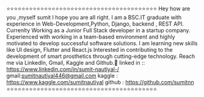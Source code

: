 ⭐️⭐️⭐️⭐️⭐️⭐️⭐️⭐️⭐️⭐️⭐️⭐️⭐️⭐️⭐️⭐️⭐️⭐️⭐️⭐️⭐️⭐️⭐️⭐️⭐️⭐️⭐️⭐️⭐️⭐️⭐️⭐️⭐️⭐️⭐️⭐️⭐️⭐️⭐️⭐️
Hey how are you ,myself sumit I hope you are all right. 
I am a BSC.IT graduate with experience in Web-Development,Python, Django, backend , REST API.
Currenlty Working as a Junior Full Stack developer in  a startup company.
Experienced with working in a team-based environment and highly motivated to develop successful software solutions.
I am learning new skills like UI design, Flutter and React.js
Interested in contributing to the development of smart prosthetics through cutting-edge technology. 
Reach me via LinkedIn, Gmail, Kaggle and Github.👀
linked in  :: https://www.linkedin.com/in/sumit-nautiyal-/
gmail:sumitnautiyal446@gmail.com
kaggle : https://www.kaggle.com/sumitnautiyal
github : https://github.com/sumitnn
⭐️⭐️⭐️⭐️⭐️⭐️⭐️⭐️⭐️⭐️⭐️⭐️⭐️⭐️⭐️⭐️⭐️⭐️⭐️⭐️⭐️⭐️⭐️⭐️⭐️⭐️⭐️⭐️⭐️⭐️⭐️⭐️⭐️⭐️⭐️⭐️⭐️⭐️⭐️⭐️
